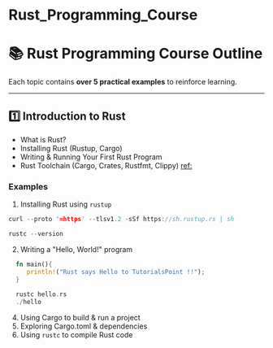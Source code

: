 # Rust_Programming_Course

# **📚 Rust Programming Course Outline**
Each topic contains **over 5 practical examples** to reinforce learning.

---

## **1️⃣ Introduction to Rust**
- What is Rust?
- Installing Rust (Rustup, Cargo)
- Writing & Running Your First Rust Program
- Rust Toolchain (Cargo, Crates, Rustfmt, Clippy)
  [ref:](https://www.tutorialspoint.com/rust/rust_helloworld_example.htm)
### **Examples**
1. Installing Rust using `rustup`
  ```rust
curl --proto '=https' --tlsv1.2 -sSf https://sh.rustup.rs | sh

rustc --version
  ```
2. Writing a "Hello, World!" program
```rust
  fn main(){
     println!("Rust says Hello to TutorialsPoint !!");
  }
  
  rustc hello.rs 
  ./hello

```
4. Using Cargo to build & run a project
5. Exploring Cargo.toml & dependencies
6. Using `rustc` to compile Rust code

